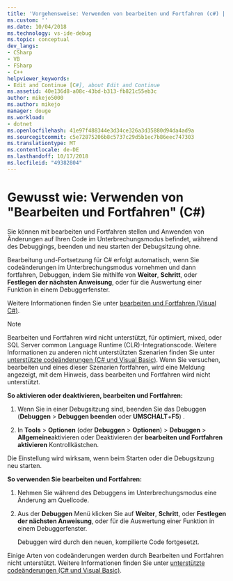 ```yaml
---
title: 'Vorgehensweise: Verwenden von bearbeiten und Fortfahren (c#) | Microsoft-Dokumentation'
ms.custom: ''
ms.date: 10/04/2018
ms.technology: vs-ide-debug
ms.topic: conceptual
dev_langs:
- CSharp
- VB
- FSharp
- C++
helpviewer_keywords:
- Edit and Continue [C#], about Edit and Continue
ms.assetid: 40e136d8-a08c-43bd-b313-fb821c55eb3c
author: mikejo5000
ms.author: mikejo
manager: douge
ms.workload:
- dotnet
ms.openlocfilehash: 41e97f488344e3d34ce326a3d35880d94da4ad9a
ms.sourcegitcommit: c5e72875206b8c5737c29d5b1ec7b86eec747303
ms.translationtype: MT
ms.contentlocale: de-DE
ms.lasthandoff: 10/17/2018
ms.locfileid: "49382804"
---
```

# <a name="how-to-use-edit-and-continue-c"></a>Gewusst wie: Verwenden von "Bearbeiten und Fortfahren" (C#)
Sie können mit bearbeiten und Fortfahren stellen und Anwenden von Änderungen auf Ihren Code im Unterbrechungsmodus befindet, während des Debuggings, beenden und neu starten der Debugsitzung ohne.  

Bearbeitung und-Fortsetzung für C# erfolgt automatisch, wenn Sie codeänderungen im Unterbrechungsmodus vornehmen und dann fortfahren, Debuggen, indem Sie mithilfe von **Weiter**, **Schritt**, oder **Festlegen der nächsten Anweisung**, oder für die Auswertung einer Funktion in einem Debuggerfenster.  

Weitere Informationen finden Sie unter [bearbeiten und Fortfahren (Visual C#)](../debugger/edit-and-continue-visual-csharp.md).

>[!NOTE]
>Bearbeiten und Fortfahren wird nicht unterstützt, für optimiert, mixed, oder SQL Server common Language Runtime (CLR)-Integrationscode. Weitere Informationen zu anderen nicht unterstützten Szenarien finden Sie unter [unterstützte codeänderungen (C# und Visual Basic)](../debugger/supported-code-changes-csharp.md). Wenn Sie versuchen, bearbeiten und eines dieser Szenarien fortfahren, wird eine Meldung angezeigt, mit dem Hinweis, dass bearbeiten und Fortfahren wird nicht unterstützt.  
  
**So aktivieren oder deaktivieren, bearbeiten und Fortfahren:**  
   
1. Wenn Sie in einer Debugsitzung sind, beenden Sie das Debuggen (**Debuggen** > **Debuggen beenden** oder **UMSCHALT**+**F5**) .
   
1. In **Tools** > **Optionen** (oder **Debuggen** > **Optionen**) > **Debuggen**  >  **Allgemeine**aktivieren oder Deaktivieren der **bearbeiten und Fortfahren aktivieren** Kontrollkästchen.  
  
Die Einstellung wird wirksam, wenn beim Starten oder die Debugsitzung neu starten.  

**So verwenden Sie bearbeiten und Fortfahren:**  
   
1. Nehmen Sie während des Debuggens im Unterbrechungsmodus eine Änderung am Quellcode.  
   
1. Aus der **Debuggen** Menü klicken Sie auf **Weiter**, **Schritt**, oder **Festlegen der nächsten Anweisung**, oder für die Auswertung einer Funktion in einem Debuggerfenster.  
   
   Debuggen wird durch den neuen, kompilierte Code fortgesetzt. 

Einige Arten von codeänderungen werden durch Bearbeiten und Fortfahren nicht unterstützt. Weitere Informationen finden Sie unter [unterstützte codeänderungen (C# und Visual Basic)](../debugger/supported-code-changes-csharp.md).   
